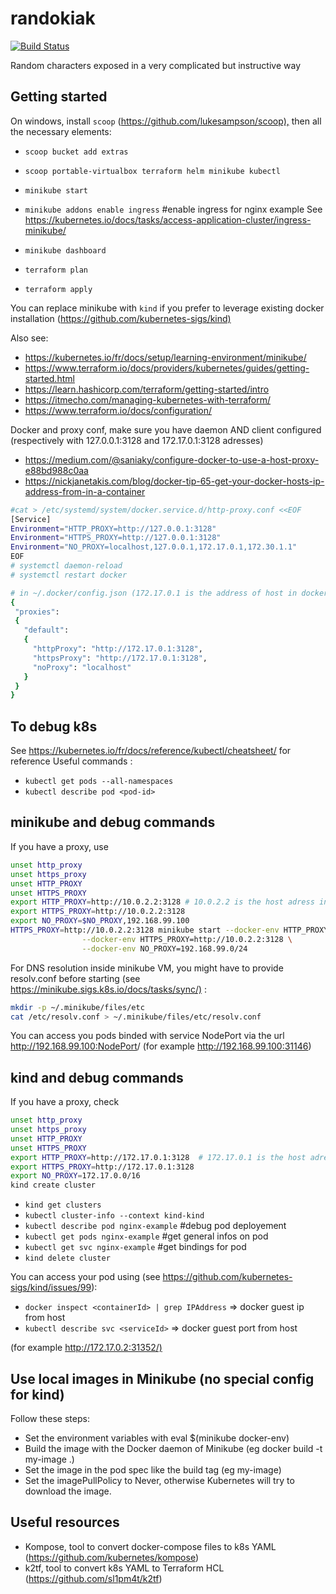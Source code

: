 # randokiak

[![Build Status](https://travis-ci.org/killzoner/randokiak.svg?branch=dev)](https://travis-ci.org/killzoner/randokiak)

Random characters exposed in a very complicated but instructive way

## Getting started

On windows, install `scoop` (<https://github.com/lukesampson/scoop),> then all the necessary elements:

- `scoop bucket add extras`
- `scoop portable-virtualbox terraform helm minikube kubectl`

- `minikube start`
- `minikube addons enable ingress` #enable ingress for nginx example
See <https://kubernetes.io/docs/tasks/access-application-cluster/ingress-minikube/>
- `minikube dashboard`
- `terraform plan`
- `terraform apply`

You can replace minikube with `kind` if you prefer to leverage existing docker installation (<https://github.com/kubernetes-sigs/kind)>

Also see:

- <https://kubernetes.io/fr/docs/setup/learning-environment/minikube/>
- <https://www.terraform.io/docs/providers/kubernetes/guides/getting-started.html>
- <https://learn.hashicorp.com/terraform/getting-started/intro>
- <https://itmecho.com/managing-kubernetes-with-terraform/>
- <https://www.terraform.io/docs/configuration/>

Docker and proxy conf, make sure you have daemon AND client configured
(respectively with 127.0.0.1:3128 and 172.17.0.1:3128 adresses)

- <https://medium.com/@saniaky/configure-docker-to-use-a-host-proxy-e88bd988c0aa>
- <https://nickjanetakis.com/blog/docker-tip-65-get-your-docker-hosts-ip-address-from-in-a-container>

```bash
#cat > /etc/systemd/system/docker.service.d/http-proxy.conf <<EOF
[Service]
Environment="HTTP_PROXY=http://127.0.0.1:3128"
Environment="HTTPS_PROXY=http://127.0.0.1:3128"
Environment="NO_PROXY=localhost,127.0.0.1,172.17.0.1,172.30.1.1"
EOF
# systemctl daemon-reload
# systemctl restart docker

# in ~/.docker/config.json (172.17.0.1 is the address of host in docker container)
{
 "proxies":
 {
   "default":
   {
     "httpProxy": "http://172.17.0.1:3128",
     "httpsProxy": "http://172.17.0.1:3128",
     "noProxy": "localhost"
   }
 }
}
```

## To debug k8s

See <https://kubernetes.io/fr/docs/reference/kubectl/cheatsheet/> for reference
Useful commands :

- `kubectl get pods --all-namespaces`
- `kubectl describe pod <pod-id>`

## minikube and debug commands

If you have a proxy, use

```bash
unset http_proxy
unset https_proxy
unset HTTP_PROXY
unset HTTPS_PROXY
export HTTP_PROXY=http://10.0.2.2:3128 # 10.0.2.2 is the host adress in virtualbox VM
export HTTPS_PROXY=http://10.0.2.2:3128
export NO_PROXY=$NO_PROXY,192.168.99.100
HTTPS_PROXY=http://10.0.2.2:3128 minikube start --docker-env HTTP_PROXY=http://10.0.2.2:3128 \
                --docker-env HTTPS_PROXY=http://10.0.2.2:3128 \
                --docker-env NO_PROXY=192.168.99.0/24
```

For DNS resolution inside minikube VM, you might have to provide resolv.conf before starting
(see <https://minikube.sigs.k8s.io/docs/tasks/sync/)> :

```bash
mkdir -p ~/.minikube/files/etc
cat /etc/resolv.conf > ~/.minikube/files/etc/resolv.conf
```

You can access you pods binded with service NodePort via the url <http://192.168.99.100:NodePort>/
(for example <http://192.168.99.100:31146>)

## kind and debug commands

If you have a proxy, check

```bash
unset http_proxy
unset https_proxy
unset HTTP_PROXY
unset HTTPS_PROXY
export HTTP_PROXY=http://172.17.0.1:3128  # 172.17.0.1 is the host adress in docker-in-docker(dind)
export HTTPS_PROXY=http://172.17.0.1:3128
export NO_PROXY=172.17.0.0/16
kind create cluster
```

- `kind get clusters`
- `kubectl cluster-info --context kind-kind`
- `kubectl describe pod nginx-example` #debug pod deployement
- `kubectl get pods nginx-example` #get general infos on pod
- `kubectl get svc nginx-example` #get bindings for pod
- `kind delete cluster`

You can access your pod using (see <https://github.com/kubernetes-sigs/kind/issues/99>):

- `docker inspect <containerId> | grep IPAddress` => docker guest ip from host
- `kubectl describe svc <serviceId>` => docker guest port from host

(for example <http://172.17.0.2:31352/)>

## Use local images in Minikube (no special config for kind)

Follow these steps:

- Set the environment variables with eval $(minikube docker-env)
- Build the image with the Docker daemon of Minikube (eg docker build -t my-image .)
- Set the image in the pod spec like the build tag (eg my-image)
- Set the imagePullPolicy to Never, otherwise Kubernetes will try to download the image.

## Useful resources

- Kompose, tool to convert docker-compose files to k8s YAML (<https://github.com/kubernetes/kompose>)
- k2tf, tool to convert k8s YAML to Terraform HCL (<https://github.com/sl1pm4t/k2tf>)
